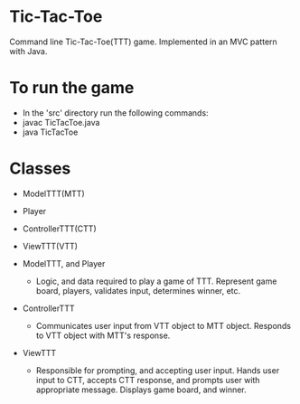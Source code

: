 # Tic-Tac-Toe
Command line Tic-Tac-Toe(TTT) game. Implemented in an MVC pattern with Java. 

# To run the game
* In the 'src' directory run the following commands:
* javac TicTacToe.java
* java TicTacToe

# Classes
* ModelTTT(MTT)
* Player
* ControllerTTT(CTT)
* ViewTTT(VTT)

* ModelTTT, and Player
	* Logic, and data required to play a game of TTT. Represent game board, players, validates input, determines winner, etc. 

* ControllerTTT
   * Communicates user input from VTT object to MTT object. Responds to VTT object with MTT's response.

* ViewTTT
	* Responsible for prompting, and accepting user input. Hands user input to CTT, accepts CTT response, and prompts user with appropriate message. Displays game board, and winner. 
